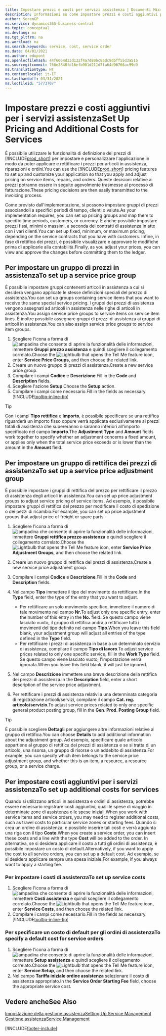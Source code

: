```yaml
---
title: Impostare prezzi e costi per servizi assistenza | Documenti Microsoft
description: Informazioni su come impostare prezzi e costi aggiuntivi per i servizi assistenza.
author: SorenGP
ms.service: dynamics365-business-central
ms.topic: conceptual
ms.devlang: na
ms.tgt_pltfrm: na
ms.workload: na
ms.search.keywords: service, cost, service order
ms.date: 04/01/2021
ms.author: edupont
ms.openlocfilehash: 44f6064d33d132f4a7d80bc8adc9dbff55d3a516
ms.sourcegitcommit: 766e2840fd16efb901d211d7fa64d96766ac99d9
ms.translationtype: HT
ms.contentlocale: it-IT
ms.lasthandoff: 03/31/2021
ms.locfileid: "5773707"
---
```

# <a name="set-up-pricing-and-additional-costs-for-services"></a><span data-ttu-id="6e698-103">Impostare prezzi e costi aggiuntivi per i servizi assistenza</span><span class="sxs-lookup"><span data-stu-id="6e698-103">Set Up Pricing and Additional Costs for Services</span></span>
<span data-ttu-id="6e698-104">È possibile utilizzare le funzionalità di definizione dei prezzi di [!INCLUDE[prod_short](includes/prod_short.md)] per impostare e personalizzare l'applicazione in modo da poter applicare e rettificare i prezzi per articoli in assistenza, riparazioni e ordini.</span><span class="sxs-lookup"><span data-stu-id="6e698-104">You can use the [!INCLUDE[prod_short](includes/prod_short.md)] pricing features to set up and customize your application so that you apply and adjust pricing on service items, repairs, and orders.</span></span> <span data-ttu-id="6e698-105">Queste decisioni relative ai prezzi potranno essere in seguito agevolmente trasmesse al processo di fatturazione.</span><span class="sxs-lookup"><span data-stu-id="6e698-105">These pricing decisions are then easily transmitted to the invoicing process.</span></span>  
  
<span data-ttu-id="6e698-106">Come previsto dall'implementazione, si possono impostare gruppi di prezzi associandoli a specifici periodi di tempo, clienti o valute.</span><span class="sxs-lookup"><span data-stu-id="6e698-106">As your implementation requires, you can set up pricing groups and map them to specific time periods, customers, or currency.</span></span> <span data-ttu-id="6e698-107">È anche possibile impostare prezzi fissi, minimi o massimi, a seconda dei contratti di assistenza in atto con i vari clienti.</span><span class="sxs-lookup"><span data-stu-id="6e698-107">You can set up fixed, minimum, or maximum pricing, depending on the service contracts that you have with customers.</span></span> <span data-ttu-id="6e698-108">Infine, in fase di rettifica dei prezzi, è possibile visualizzare e approvare le modifiche prima di applicarle alla contabilità.</span><span class="sxs-lookup"><span data-stu-id="6e698-108">Finally, as you adjust your prices, you can view and approve the changes before committing them to the ledger.</span></span>  

## <a name="to-set-up-a-service-price-group"></a><span data-ttu-id="6e698-109">Per impostare un gruppo di prezzi in assistenza</span><span class="sxs-lookup"><span data-stu-id="6e698-109">To set up a service price group</span></span>
<span data-ttu-id="6e698-110">È possibile impostare gruppi contenenti articoli in assistenza a cui si desidera vengano applicate le stesse definizioni speciali del prezzo di assistenza.</span><span class="sxs-lookup"><span data-stu-id="6e698-110">You can set up groups containing service items that you want to receive the same special service pricing.</span></span> <span data-ttu-id="6e698-111">I gruppi dei prezzi di assistenza vengono assegnati ad articoli in assistenza nelle righe di articoli in assistenza.</span><span class="sxs-lookup"><span data-stu-id="6e698-111">You assign service price groups to service items on service item lines.</span></span> <span data-ttu-id="6e698-112">È inoltre possibile assegnare gruppi di prezzi di assistenza ai gruppi di articoli in assistenza.</span><span class="sxs-lookup"><span data-stu-id="6e698-112">You can also assign service price groups to service item groups.</span></span>  

1. <span data-ttu-id="6e698-113">Scegliere l'icona a forma di ![lampadina che consente di aprire la funzionalità delle informazioni](media/ui-search/search_small.png "Informazioni sull'operazione che si desidera eseguire"), immettere **Gruppi prezzo assistenza** e quindi scegliere il collegamento correlato.</span><span class="sxs-lookup"><span data-stu-id="6e698-113">Choose the ![Lightbulb that opens the Tell Me feature](media/ui-search/search_small.png "Tell me what you want to do") icon, enter **Service Price Groups**, and then choose the related link.</span></span>  
2. <span data-ttu-id="6e698-114">Creare un nuovo gruppo di prezzi di assistenza.</span><span class="sxs-lookup"><span data-stu-id="6e698-114">Create a new service price group.</span></span>  
3. <span data-ttu-id="6e698-115">Compilare i campi **Codice** e **Descrizione**.</span><span class="sxs-lookup"><span data-stu-id="6e698-115">Fill in the **Code** and **Description** fields.</span></span>  
4. <span data-ttu-id="6e698-116">Scegliere l'azione **Setup**.</span><span class="sxs-lookup"><span data-stu-id="6e698-116">Choose the **Setup** action.</span></span>  
2. <span data-ttu-id="6e698-117">Compilare i campi come necessario.</span><span class="sxs-lookup"><span data-stu-id="6e698-117">Fill in the fields as necessary.</span></span> [!INCLUDE[tooltip-inline-tip](includes/tooltip-inline-tip_md.md)]  

 > [!Tip]
 > <span data-ttu-id="6e698-118">Con i campi **Tipo rettifica** e **Importo**, è possibile specificare se una rettifica riguarderà un importo fisso oppure verrà applicata esclusivamente ai prezzi totali di assistenza che supereranno o saranno inferiori all'importo specificato nel campo **Importo**.</span><span class="sxs-lookup"><span data-stu-id="6e698-118">The **Adjustment Type** and **Amount** fields work together to specify whether an adjustment concerns a fixed amount, or applies only when the total service price exceeds or is lower than the amount in the **Amount** field.</span></span>  

## <a name="to-set-up-a-service-price-adjustment-group"></a><span data-ttu-id="6e698-119">Per impostare un gruppo di rettifica dei prezzi di assistenza</span><span class="sxs-lookup"><span data-stu-id="6e698-119">To set up a service price adjustment group</span></span>  
<span data-ttu-id="6e698-120">È possibile impostare i gruppi di rettifica del prezzo per rettificare il prezzo di assistenza degli articoli in assistenza.</span><span class="sxs-lookup"><span data-stu-id="6e698-120">You can set up price adjustment groups to adjust service pricing of service items.</span></span> <span data-ttu-id="6e698-121">Ad esempio, è possibile impostare gruppi di rettifica del prezzo per modificare il costo di spedizione o dei pezzi di ricambio.</span><span class="sxs-lookup"><span data-stu-id="6e698-121">For example, you can set up price adjustment groups that adjust price of freight or spare parts.</span></span>  
  
1. <span data-ttu-id="6e698-122">Scegliere l'icona a forma di ![lampadina che consente di aprire la funzionalità delle informazioni](media/ui-search/search_small.png "Informazioni sull'operazione che si desidera eseguire"), immettere **Gruppi rettifica prezzo assistenza** e quindi scegliere il collegamento correlato.</span><span class="sxs-lookup"><span data-stu-id="6e698-122">Choose the ![Lightbulb that opens the Tell Me feature](media/ui-search/search_small.png "Tell me what you want to do") icon, enter **Service Price Adjustment Groups**, and then choose the related link.</span></span>  
2. <span data-ttu-id="6e698-123">Creare un nuovo gruppo di rettifica dei prezzi di assistenza.</span><span class="sxs-lookup"><span data-stu-id="6e698-123">Create a new service price adjustment group.</span></span>  
3. <span data-ttu-id="6e698-124">Compilare i campi **Codice** e **Descrizione**.</span><span class="sxs-lookup"><span data-stu-id="6e698-124">Fill in the **Code** and **Description** fields.</span></span>  
4. <span data-ttu-id="6e698-125">Nel campo **Tipo** immettere il tipo del movimento da rettificare.</span><span class="sxs-lookup"><span data-stu-id="6e698-125">In the **Type** field, enter the type of the entry that you want to adjust.</span></span>  
  
    * <span data-ttu-id="6e698-126">Per rettificare un solo movimento specifico, immettere il numero di tale movimento nel campo **Nr.**</span><span class="sxs-lookup"><span data-stu-id="6e698-126">To adjust only one specific entry, enter the number of this entry in the **No.**</span></span> <span data-ttu-id="6e698-127"> </span><span class="sxs-lookup"><span data-stu-id="6e698-127">field.</span></span> <span data-ttu-id="6e698-128">Se questo campo viene lasciato vuoto, il gruppo di rettifica andrà a rettificare tutti i movimenti del tipo definito nel campo **Tipo**.</span><span class="sxs-lookup"><span data-stu-id="6e698-128">When you leave this field blank, your adjustment group will adjust all entries of the type defined in the **Type** field.</span></span>  
    * <span data-ttu-id="6e698-129">Per rettificare i prezzi di assistenza in base a un determinato servizio di assistenza, compilare il campo **Tipo di lavoro**.</span><span class="sxs-lookup"><span data-stu-id="6e698-129">To adjust service prices related to only one specific service, fill in the **Work Type** field.</span></span> <span data-ttu-id="6e698-130">Se questo campo viene lasciato vuoto, l'impostazione verrà ignorata.</span><span class="sxs-lookup"><span data-stu-id="6e698-130">When you leave this field blank, it will just be ignored.</span></span>  
  
5. <span data-ttu-id="6e698-131">Nel campo **Descrizione** immettere una breve descrizione della rettifica dei prezzi di assistenza.</span><span class="sxs-lookup"><span data-stu-id="6e698-131">In the **Description** field, enter a short description of the service price adjustment.</span></span>  
6. <span data-ttu-id="6e698-132">Per rettificare i prezzi di assistenza relativi a una determinata categoria di registrazione articoli/servizi, compilare il campo **Cat. reg. articolo/servizio**.</span><span class="sxs-lookup"><span data-stu-id="6e698-132">To adjust service prices related to only one specific general product posting group, fill in the **Gen. Prod. Posting Group** field.</span></span>

> [!Tip]
> <span data-ttu-id="6e698-133">È possibile scegliere **Dettagli** per aggiungere altre informazioni relative al gruppo di rettifica.</span><span class="sxs-lookup"><span data-stu-id="6e698-133">You can choose **Details** to add additional information about the adjustment group.</span></span> <span data-ttu-id="6e698-134">Ad esempio, specificare quale articolo appartiene al gruppo di rettifica dei prezzi di assistenza e se si tratta di un articolo, una risorsa, un gruppo di risorse o un addebito di assistenza.</span><span class="sxs-lookup"><span data-stu-id="6e698-134">For example, you can specify which item belongs to the service price adjustment group, and whether this is an item, a resource, a resource group, or a service charge.</span></span>  

## <a name="to-set-up-additional-costs-for-services"></a><span data-ttu-id="6e698-135">Per impostare costi aggiuntivi per i servizi assistenza</span><span class="sxs-lookup"><span data-stu-id="6e698-135">To set up additional costs for services</span></span>
<span data-ttu-id="6e698-136">Quando si utilizzano articoli in assistenza e ordini di assistenza, potrebbe essere necessario registrare costi aggiuntivi, quali le spese di viaggio in determinate zone di assistenza o le spese iniziali.</span><span class="sxs-lookup"><span data-stu-id="6e698-136">When you work with service items and service orders, you may need to register additional costs, such as travel costs to particular service zones or starting fees.</span></span> <span data-ttu-id="6e698-137">Quando si crea un ordine di assistenza, è possibile inserire tali costi e verrà aggiunta una riga con il tipo **Costo**.</span><span class="sxs-lookup"><span data-stu-id="6e698-137">When you create a service order, you can insert these costs and a line with the type **Cost** will be added to the order.</span></span> <span data-ttu-id="6e698-138">In alternativa, se si desidera applicare il costo a tutti gli ordini di assistenza, è possibile impostare un costo di default.</span><span class="sxs-lookup"><span data-stu-id="6e698-138">Alternatively, if you want to apply the cost to all service orders, you can set up a default cost.</span></span> <span data-ttu-id="6e698-139">Ad esempio, se si desidera applicare sempre una spesa iniziale.</span><span class="sxs-lookup"><span data-stu-id="6e698-139">For example, if you always want to apply a starting fee.</span></span>
  
### <a name="to-set-up-service-costs"></a><span data-ttu-id="6e698-140">Per impostare i costi di assistenza</span><span class="sxs-lookup"><span data-stu-id="6e698-140">To set up service costs</span></span>
1. <span data-ttu-id="6e698-141">Scegliere l'icona a forma di ![lampadina che consente di aprire la funzionalità delle informazioni](media/ui-search/search_small.png "Informazioni sull'operazione che si desidera eseguire"), immettere **Costi assistenza** e quindi scegliere il collegamento correlato.</span><span class="sxs-lookup"><span data-stu-id="6e698-141">Choose the ![Lightbulb that opens the Tell Me feature](media/ui-search/search_small.png "Tell me what you want to do") icon, enter **Service Costs**, and then choose the related link.</span></span> 
2. <span data-ttu-id="6e698-142">Compilare i campi come necessario.</span><span class="sxs-lookup"><span data-stu-id="6e698-142">Fill in the fields as necessary.</span></span> [!INCLUDE[tooltip-inline-tip](includes/tooltip-inline-tip_md.md)]  

### <a name="to-specify-a-default-cost-for-service-orders"></a><span data-ttu-id="6e698-143">Per specificare un costo di default per gli ordini di assistenza</span><span class="sxs-lookup"><span data-stu-id="6e698-143">To specify a default cost for service orders</span></span>
1. <span data-ttu-id="6e698-144">Scegliere l'icona a forma di ![lampadina che consente di aprire la funzionalità delle informazioni](media/ui-search/search_small.png "Informazioni sull'operazione che si desidera eseguire"), immettere **Setup assistenza** e quindi scegliere il collegamento correlato.</span><span class="sxs-lookup"><span data-stu-id="6e698-144">Choose the ![Lightbulb that opens the Tell Me feature](media/ui-search/search_small.png "Tell me what you want to do") icon, enter **Service Setup**, and then choose the related link.</span></span> 
2. <span data-ttu-id="6e698-145">Nel campo **Tariffa iniziale ordine assistenza** selezionare il costo di assistenza appropriato.</span><span class="sxs-lookup"><span data-stu-id="6e698-145">In the **Service Order Starting Fee** field, choose the appropriate service cost.</span></span>

## <a name="see-also"></a><span data-ttu-id="6e698-146">Vedere anche</span><span class="sxs-lookup"><span data-stu-id="6e698-146">See Also</span></span>
[<span data-ttu-id="6e698-147">Impostazione della gestione assistenza</span><span class="sxs-lookup"><span data-stu-id="6e698-147">Setting Up Service Management</span></span>](service-setup-service.md)  
[<span data-ttu-id="6e698-148">Gestione assistenza</span><span class="sxs-lookup"><span data-stu-id="6e698-148">Service Management</span></span>](service-service.md)  


[!INCLUDE[footer-include](includes/footer-banner.md)]